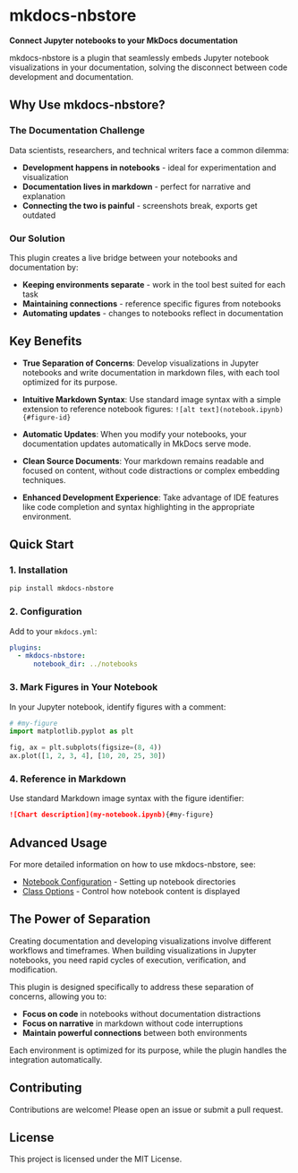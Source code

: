 # mkdocs-nbstore

<strong>Connect Jupyter notebooks to your MkDocs documentation</strong>

mkdocs-nbstore is a plugin that seamlessly embeds Jupyter notebook
visualizations in your documentation, solving the disconnect between
code development and documentation.

## Why Use mkdocs-nbstore?

### The Documentation Challenge

Data scientists, researchers, and technical writers face a common dilemma:

- **Development happens in notebooks** - ideal for experimentation and visualization
- **Documentation lives in markdown** - perfect for narrative and explanation
- **Connecting the two is painful** - screenshots break, exports get outdated

### Our Solution

This plugin creates a live bridge between your notebooks and documentation by:

- **Keeping environments separate** - work in the tool best suited for each task
- **Maintaining connections** - reference specific figures from notebooks
- **Automating updates** - changes to notebooks reflect in documentation

## Key Benefits

- **True Separation of Concerns**:
  Develop visualizations in Jupyter notebooks and write documentation
  in markdown files, with each tool optimized for its purpose.

- **Intuitive Markdown Syntax**:
  Use standard image syntax with a simple extension to reference
  notebook figures: `![alt text](notebook.ipynb){#figure-id}`

- **Automatic Updates**:
  When you modify your notebooks, your documentation updates
  automatically in MkDocs serve mode.

- **Clean Source Documents**:
  Your markdown remains readable and focused on content, without
  code distractions or complex embedding techniques.

- **Enhanced Development Experience**:
  Take advantage of IDE features like code completion and syntax
  highlighting in the appropriate environment.

## Quick Start

### 1. Installation

```bash
pip install mkdocs-nbstore
```

### 2. Configuration

Add to your `mkdocs.yml`:

```yaml title="mkdocs.yml"
plugins:
  - mkdocs-nbstore:
      notebook_dir: ../notebooks
```

### 3. Mark Figures in Your Notebook

In your Jupyter notebook, identify figures with a comment:

```python title="my-notebook.ipynb"
# #my-figure
import matplotlib.pyplot as plt

fig, ax = plt.subplots(figsize=(8, 4))
ax.plot([1, 2, 3, 4], [10, 20, 25, 30])
```

### 4. Reference in Markdown

Use standard Markdown image syntax with the figure identifier:

```markdown
![Chart description](my-notebook.ipynb){#my-figure}
```

## Advanced Usage

For more detailed information on how to use mkdocs-nbstore, see:

- [Notebook Configuration](usage/notebook.md) - Setting up notebook directories
- [Class Options](usage/class.md) - Control how notebook content is displayed
<!-- - [Workflow Tips](usage/workflow.md) - Best practices for documentation -->

## The Power of Separation

Creating documentation and developing visualizations involve different
workflows and timeframes. When building visualizations in Jupyter notebooks,
you need rapid cycles of execution, verification, and modification.

This plugin is designed specifically to address these separation of
concerns, allowing you to:

- **Focus on code** in notebooks without documentation distractions
- **Focus on narrative** in markdown without code interruptions
- **Maintain powerful connections** between both environments

Each environment is optimized for its purpose, while the plugin
handles the integration automatically.

## Contributing

Contributions are welcome! Please open an issue or submit a pull request.

## License

This project is licensed under the MIT License.
